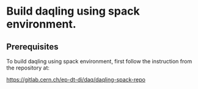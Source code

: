 # Build daqling using spack environment.

## Prerequisites
To build daqling using spack environment, first follow the instruction from the repository at:

https://gitlab.cern.ch/ep-dt-di/daq/daqling-spack-repo


